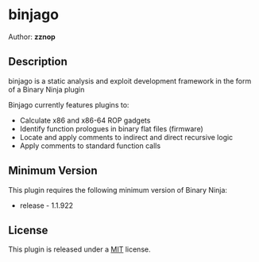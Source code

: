 # binjago
Author: **zznop**

## Description
binjago is a static analysis and exploit development framework in the form of a Binary Ninja plugin

Binjago currently features plugins to:
* Calculate x86 and x86-64 ROP gadgets
* Identify function prologues in binary flat files (firmware)
* Locate and apply comments to indirect and direct recursive logic
* Apply comments to standard function calls

## Minimum Version

This plugin requires the following minimum version of Binary Ninja:

 * release - 1.1.922

## License

This plugin is released under a [MIT](LICENSE) license.

